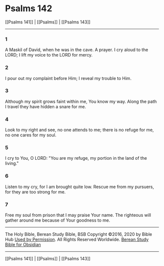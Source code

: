 # Psalms 142

[[Psalms 141]] | [[Psalms]] | [[Psalms 143]]

---

### 1
A Maskil of David, when he was in the cave. A prayer. I cry aloud to the LORD; I lift my voice to the LORD for mercy.

### 2
I pour out my complaint before Him; I reveal my trouble to Him.

### 3
Although my spirit grows faint within me, You know my way. Along the path I travel they have hidden a snare for me.

### 4
Look to my right and see, no one attends to me; there is no refuge for me, no one cares for my soul.

### 5
I cry to You, O LORD: "You are my refuge, my portion in the land of the living."

### 6
Listen to my cry, for I am brought quite low. Rescue me from my pursuers, for they are too strong for me.

### 7
Free my soul from prison that I may praise Your name. The righteous will gather around me because of Your goodness to me.

---

The Holy Bible, Berean Study Bible, BSB
Copyright ©2016, 2020 by Bible Hub
[Used by Permission](https://berean.bible/terms.htm). All Rights Reserved Worldwide.
[Berean Study Bible for Obsidian](https://github.com/gapmiss/berean-study-bible-for-obsidian)

---

[[Psalms 141]] | [[Psalms]] | [[Psalms 143]]

